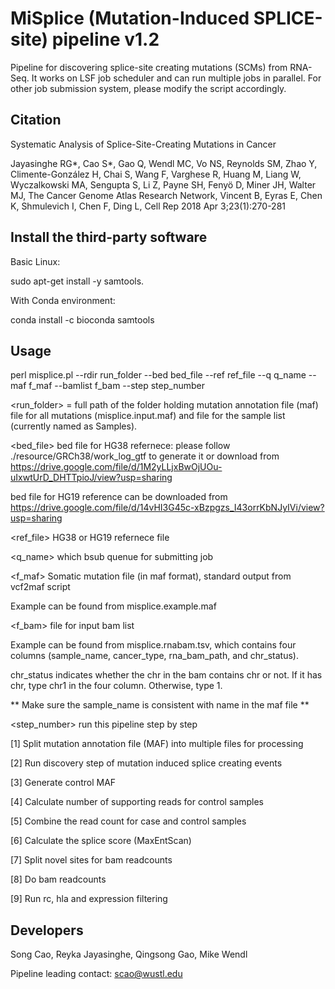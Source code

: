 # MiSplice (Mutation-Induced SPLICE-site)  pipeline v1.2 #

Pipeline for discovering splice-site creating mutations (SCMs) from RNA-Seq. It works on LSF job scheduler and can run multiple jobs in parallel.
For other job submission system, please modify the script accordingly.  

## Citation 

Systematic Analysis of Splice-Site-Creating Mutations in Cancer

Jayasinghe RG*, Cao S*, Gao Q, Wendl MC, Vo NS, Reynolds SM, Zhao Y, Climente-González H, Chai S, Wang F, Varghese R, Huang M, Liang W, Wyczalkowski MA, Sengupta S, Li Z, Payne SH, Fenyö D, Miner JH, Walter MJ, The Cancer Genome Atlas Research Network, Vincent B, Eyras E, Chen K, Shmulevich I, Chen F, Ding L,
Cell Rep 2018 Apr 3;23(1):270-281 

## Install the third-party software

Basic Linux:

sudo apt-get install -y samtools.

With Conda environment:

conda install -c bioconda samtools

## Usage

perl misplice.pl --rdir run_folder --bed bed_file --ref ref_file --q q_name --maf f_maf --bamlist f_bam --step step_number

<run_folder> = full path of the folder holding mutation annotation file (maf) file for all mutations (misplice.input.maf) and file for the sample list (currently named as Samples).

<bed_file> bed file for HG38 refernece: please follow ./resource/GRCh38/work_log_gtf to generate it or download from https://drive.google.com/file/d/1M2yLLjxBwOjUOu-uIxwtUrD_DHTTpioJ/view?usp=sharing

bed file for HG19 reference can be downloaded from  https://drive.google.com/file/d/14vHI3G45c-xBzpgzs_I43orrKbNJyIVi/view?usp=sharing

<ref_file> HG38 or HG19 refernece file
 
<q_name> which bsub quenue for submitting job

<f_maf> Somatic mutation file (in maf format), standard output from vcf2maf script

Example can be found from misplice.example.maf 

<f_bam> file for input bam list

Example can be found from misplice.rnabam.tsv, which contains four columns (sample_name, cancer_type, rna_bam_path, and chr_status). 

chr_status indicates whether the chr in the bam contains chr or not. If it has chr, type chr1 in the four column. Otherwise, type 1.
 

** Make sure the sample_name is consistent with name in the maf file **


<step_number> run this pipeline step by step

[1] Split mutation annotation file (MAF) into multiple files for processing

[2] Run discovery step of mutation induced splice creating events

[3] Generate control MAF

[4] Calculate number of supporting reads for control samples

[5] Combine the read count for case and control samples
        
[6] Calculate the splice score (MaxEntScan)

[7] Split novel sites for bam readcounts 

[8] Do bam readcounts

[9] Run rc, hla and expression filtering 

 


## Developers  

Song Cao, Reyka Jayasinghe, Qingsong Gao, Mike Wendl

Pipeline leading contact: scao@wustl.edu

